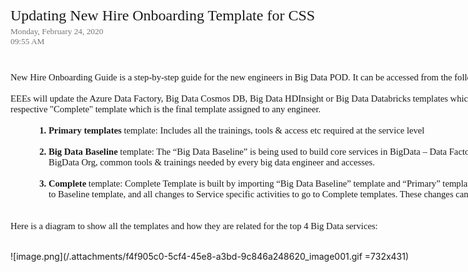 

<div style='direction:ltr;border-width:100%'>

<div style='direction:ltr;margin-top:0in;margin-left:0in;width:12.177in'>

<div style='direction:ltr;margin-top:0in;margin-left:0in;width:5.1798in'>

<p style='margin:0in;font-family:"Calibri Light";font-size:18.0pt'>Updating New
Hire Onboarding Template for CSS</p>

</div>

<div style='direction:ltr;margin-top:.0388in;margin-left:0in;width:2.5826in'>

<p style='margin:0in;font-family:Calibri;font-size:10.0pt;color:#767676'>Monday,
February 24, 2020</p>

<p style='margin:0in;font-family:Calibri;font-size:10.0pt;color:#767676'>09:55
AM</p>

</div>

<div style='direction:ltr;margin-top:.4305in;margin-left:0in;width:12.177in'>

<p style='margin:0in'><span style='font-family:Calibri;font-size:11.0pt'>New
Hire Onboarding Guide is a step-by-step guide for the new engineers in Big Data POD. It can be accessed from the following location:&nbsp;</span><a href="https://onboard.talent.dynamics.com/project/018921"><span style='font-family:"Segoe UI VSS \(Regular\)";font-size:11.25pt;background:
white'>https://onboard.talent.dynamics.com/</span></a><span style='font-family:Calibri;font-size:
11.0pt'>&nbsp;</span></p>

<p style='margin:0in;font-family:Calibri;font-size:11.0pt'>&nbsp;</p>

<p style='margin:0in;font-family:Calibri;font-size:11.0pt'>EEEs will update the
Azure Data Factory, Big Data Cosmos DB, Big Data HDInsight or Big Data Databricks templates which will be merged with Big Data Baseline
template and pushed to the respective "Complete" template which is the final template
assigned to any engineer. </p>

<p style='margin:0in;font-family:Calibri;font-size:11.0pt'>&nbsp;</p>

<ol type="1" style='margin-left:.375in;direction:ltr;unicode-bidi:embed;
 margin-top:0in;margin-bottom:0in;font-family:Calibri;font-size:11.0pt;
 font-weight:bold;font-style:normal'>
 <li value="1" style='margin-top:0;margin-bottom:0;vertical-align:middle;
     font-weight:bold'><span style='font-family:Calibri;font-size:11.0pt;
     font-weight:bold;font-style:normal;font-weight:bold;font-family:Calibri;
     font-size:11.0pt'>Primary templates</span><span style='font-family:Calibri;
     font-size:11.0pt;font-weight:normal;font-style:normal;font-weight:normal;
     font-family:Calibri;font-size:11.0pt'> template: Includes all the
     trainings, tools &amp; access etc required at the service level</span></li>
</ol>

<p style='margin:0in;margin-left:.375in;font-family:Calibri;font-size:11.0pt'>&nbsp;</p>

<ol type="1" style='margin-left:.375in;direction:ltr;unicode-bidi:embed;
 margin-top:0in;margin-bottom:0in;font-family:Calibri;font-size:11.0pt;
 font-weight:bold;font-style:normal'>
 <li value="2" style='margin-top:0;margin-bottom:0;vertical-align:middle;
     font-weight:bold'><span style='font-family:Calibri;font-size:11.0pt;
     font-weight:bold;font-style:normal;font-weight:bold;font-family:Calibri;
     font-size:11.0pt'>Big Data Baseline</span><span style='font-family:Calibri;
     font-size:11.0pt;font-weight:normal;font-style:normal;font-weight:normal;
     font-family:Calibri;font-size:11.0pt'> template: The “Big Data Baseline”
     is being used to build core services in BigData – Data Factory, HDI,
     Databricks, and Cosmos DB. It includes the details about the BigData Org,
     common tools &amp; trainings needed by every big data engineer and
     accesses.</span></li>
</ol>

<p style='margin:0in;margin-left:.375in;font-family:Calibri;font-size:11.0pt'>&nbsp;</p>

<ol type="1" style='margin-left:.375in;direction:ltr;unicode-bidi:embed;
 margin-top:0in;margin-bottom:0in;font-family:Calibri;font-size:11.0pt;
 font-weight:bold;font-style:normal'>
 <li value="3" style='margin-top:0;margin-bottom:0;vertical-align:middle;
     font-weight:bold'><span style='font-family:Calibri;font-size:11.0pt;
     font-weight:bold;font-style:normal;font-weight:bold;font-family:Calibri;
     font-size:11.0pt'>Complete</span><span style='font-family:Calibri;
     font-size:11.0pt;font-weight:normal;font-style:normal;font-weight:normal;
     font-family:Calibri;font-size:11.0pt'> template: Complete Template is built by
     importing “Big Data Baseline” template and “Primary” templates.
     We want all changes that are applicable to all Big Data engineers to go to
     Baseline template, and all changes to Service specific activities to go to
     Complete templates. These changes can then be pushed, and
     reflected to the Complete templates. </span></li>
</ol>

<p style='margin:0in;font-family:Calibri;font-size:11.0pt'>&nbsp;</p>

<p style='margin:0in;font-family:Calibri;font-size:11.0pt'>&nbsp;</p>

<p style='margin:0in;font-family:Calibri;font-size:11.0pt'>Here is a diagram to
show all the templates and how they are related for the top 4 Big Data
services:</p>

<p style='margin:0in;font-family:Calibri;font-size:11.0pt'>&nbsp;</p>

<p style='margin:0in;margin-left:.375in'>

![image.png](/.attachments/f4f905c0-5cf4-45e8-a3bd-9c846a248620_image001.gif =732x431)</p>

<p><cite style='margin:0in;font-family:Calibri;font-size:9.0pt;color:#595959'>&nbsp;</cite></p>

</div>

</div>

</div>

<div>


